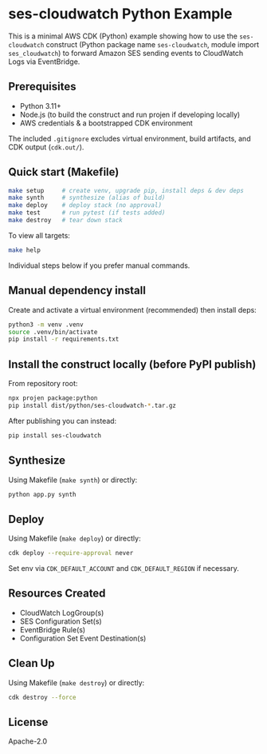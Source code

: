 # ses-cloudwatch Python Example

This is a minimal AWS CDK (Python) example showing how to use the `ses-cloudwatch` construct (Python package name `ses-cloudwatch`, module import `ses_cloudwatch`) to forward Amazon SES sending events to CloudWatch Logs via EventBridge.

## Prerequisites

- Python 3.11+
- Node.js (to build the construct and run projen if developing locally)
- AWS credentials & a bootstrapped CDK environment

The included `.gitignore` excludes virtual environment, build artifacts, and CDK output (`cdk.out/`).

## Quick start (Makefile)

```bash
make setup     # create venv, upgrade pip, install deps & dev deps
make synth     # synthesize (alias of build)
make deploy    # deploy stack (no approval)
make test      # run pytest (if tests added)
make destroy   # tear down stack
```

To view all targets:

```bash
make help
```

Individual steps below if you prefer manual commands.

## Manual dependency install

Create and activate a virtual environment (recommended) then install deps:

```bash
python3 -m venv .venv
source .venv/bin/activate
pip install -r requirements.txt
```

## Install the construct locally (before PyPI publish)

From repository root:

```bash
npx projen package:python
pip install dist/python/ses-cloudwatch-*.tar.gz
```

After publishing you can instead:

```bash
pip install ses-cloudwatch
```

## Synthesize

Using Makefile (`make synth`) or directly:

```bash
python app.py synth
```

## Deploy

Using Makefile (`make deploy`) or directly:

```bash
cdk deploy --require-approval never
```

Set env via `CDK_DEFAULT_ACCOUNT` and `CDK_DEFAULT_REGION` if necessary.

## Resources Created

- CloudWatch LogGroup(s)
- SES Configuration Set(s)
- EventBridge Rule(s)
- Configuration Set Event Destination(s)

## Clean Up

Using Makefile (`make destroy`) or directly:

```bash
cdk destroy --force
```

## License

Apache-2.0
